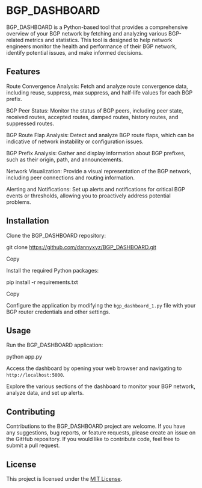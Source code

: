 ﻿# BGP_DASHBOARD

BGP_DASHBOARD is a Python-based tool that provides a comprehensive overview of your BGP network by fetching and analyzing various BGP-related metrics and statistics. This tool is designed to help network engineers monitor the health and performance of their BGP network, identify potential issues, and make informed decisions.

## Features

Route Convergence Analysis: Fetch and analyze route convergence data, including reuse, suppress, max  suppress, and half-life values for each BGP prefix.

BGP Peer Status: Monitor the status of BGP peers, including peer state, received routes, accepted routes, damped routes, history routes, and suppressed routes.

BGP Route Flap Analysis: Detect and analyze BGP route flaps, which can be indicative of network instability or configuration issues.

BGP Prefix Analysis: Gather and display information about BGP prefixes, such as their origin, path, and announcements.

Network Visualization: Provide a visual representation of the BGP network, including peer connections and routing information.

Alerting and Notifications: Set up alerts and notifications for critical BGP events or thresholds, allowing you to proactively address potential problems.

## Installation

Clone the BGP_DASHBOARD repository:

git clone https://github.com/dannyxyz/BGP_DASHBOARD.git


Copy

Install the required Python packages:

pip install -r requirements.txt


Copy

Configure the application by modifying the `bgp_dashboard_1.py` file with your BGP router credentials and other settings.

## Usage

Run the BGP_DASHBOARD application:

python app.py


Access the dashboard by opening your web browser and navigating to `http://localhost:5000`.

Explore the various sections of the dashboard to monitor your BGP network, analyze data, and set up alerts.

## Contributing

Contributions to the BGP_DASHBOARD project are welcome. If you have any suggestions, bug reports, or feature requests, please create an issue on the GitHub repository. If you would like to contribute code, feel free to submit a pull request.

## License

This project is licensed under the [MIT License](LICENSE).

